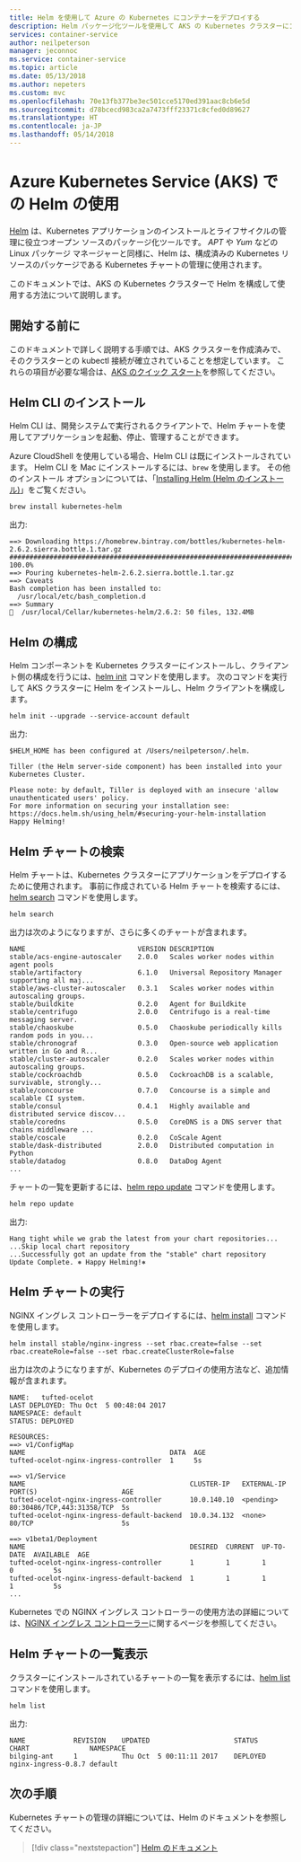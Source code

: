 ```yaml
---
title: Helm を使用して Azure の Kubernetes にコンテナーをデプロイする
description: Helm パッケージ化ツールを使用して AKS の Kubernetes クラスターにコンテナーをデプロイします
services: container-service
author: neilpeterson
manager: jeconnoc
ms.service: container-service
ms.topic: article
ms.date: 05/13/2018
ms.author: nepeters
ms.custom: mvc
ms.openlocfilehash: 70e13fb377be3ec501cce5170ed391aac8cb6e5d
ms.sourcegitcommit: d78bcecd983ca2a7473fff23371c8cfed0d89627
ms.translationtype: HT
ms.contentlocale: ja-JP
ms.lasthandoff: 05/14/2018
---
```

# <a name="use-helm-with-azure-kubernetes-service-aks"></a>Azure Kubernetes Service (AKS) での Helm の使用

[Helm][helm] は、Kubernetes アプリケーションのインストールとライフサイクルの管理に役立つオープン ソースのパッケージ化ツールです。 *APT* や *Yum* などの Linux パッケージ マネージャーと同様に、Helm は、構成済みの Kubernetes リソースのパッケージである Kubernetes チャートの管理に使用されます。

このドキュメントでは、AKS の Kubernetes クラスターで Helm を構成して使用する方法について説明します。

## <a name="before-you-begin"></a>開始する前に

このドキュメントで詳しく説明する手順では、AKS クラスターを作成済みで、そのクラスターとの kubectl 接続が確立されていることを想定しています。 これらの項目が必要な場合は、[AKS のクイック スタート][aks-quickstart]を参照してください。

## <a name="install-helm-cli"></a>Helm CLI のインストール

Helm CLI は、開発システムで実行されるクライアントで、Helm チャートを使用してアプリケーションを起動、停止、管理することができます。

Azure CloudShell を使用している場合、Helm CLI は既にインストールされています。 Helm CLI を Mac にインストールするには、`brew` を使用します。 その他のインストール オプションについては、「[Installing Helm (Helm のインストール)][helm-install-options]」をご覧ください。

```console
brew install kubernetes-helm
```

出力:

```
==> Downloading https://homebrew.bintray.com/bottles/kubernetes-helm-2.6.2.sierra.bottle.1.tar.gz
######################################################################## 100.0%
==> Pouring kubernetes-helm-2.6.2.sierra.bottle.1.tar.gz
==> Caveats
Bash completion has been installed to:
  /usr/local/etc/bash_completion.d
==> Summary
🍺  /usr/local/Cellar/kubernetes-helm/2.6.2: 50 files, 132.4MB
```

## <a name="configure-helm"></a>Helm の構成

Helm コンポーネントを Kubernetes クラスターにインストールし、クライアント側の構成を行うには、[helm init][helm-init] コマンドを使用します。 次のコマンドを実行して AKS クラスターに Helm をインストールし、Helm クライアントを構成します。

```azurecli-interactive
helm init --upgrade --service-account default
```

出力:

```
$HELM_HOME has been configured at /Users/neilpeterson/.helm.

Tiller (the Helm server-side component) has been installed into your Kubernetes Cluster.

Please note: by default, Tiller is deployed with an insecure 'allow unauthenticated users' policy.
For more information on securing your installation see: https://docs.helm.sh/using_helm/#securing-your-helm-installation
Happy Helming!
```

## <a name="find-helm-charts"></a>Helm チャートの検索

Helm チャートは、Kubernetes クラスターにアプリケーションをデプロイするために使用されます。 事前に作成されている Helm チャートを検索するには、[helm search][helm-search] コマンドを使用します。

```azurecli-interactive
helm search
```

出力は次のようになりますが、さらに多くのチャートが含まれます。

```
NAME                            VERSION DESCRIPTION
stable/acs-engine-autoscaler    2.0.0   Scales worker nodes within agent pools
stable/artifactory              6.1.0   Universal Repository Manager supporting all maj...
stable/aws-cluster-autoscaler   0.3.1   Scales worker nodes within autoscaling groups.
stable/buildkite                0.2.0   Agent for Buildkite
stable/centrifugo               2.0.0   Centrifugo is a real-time messaging server.
stable/chaoskube                0.5.0   Chaoskube periodically kills random pods in you...
stable/chronograf               0.3.0   Open-source web application written in Go and R...
stable/cluster-autoscaler       0.2.0   Scales worker nodes within autoscaling groups.
stable/cockroachdb              0.5.0   CockroachDB is a scalable, survivable, strongly...
stable/concourse                0.7.0   Concourse is a simple and scalable CI system.
stable/consul                   0.4.1   Highly available and distributed service discov...
stable/coredns                  0.5.0   CoreDNS is a DNS server that chains middleware ...
stable/coscale                  0.2.0   CoScale Agent
stable/dask-distributed         2.0.0   Distributed computation in Python
stable/datadog                  0.8.0   DataDog Agent
...
```

チャートの一覧を更新するには、[helm repo update][helm-repo-update] コマンドを使用します。

```azurecli-interactive
helm repo update
```

出力:

```
Hang tight while we grab the latest from your chart repositories...
...Skip local chart repository
...Successfully got an update from the "stable" chart repository
Update Complete. ⎈ Happy Helming!⎈
```

## <a name="run-helm-charts"></a>Helm チャートの実行

NGINX イングレス コントローラーをデプロイするには、[helm install][helm-install] コマンドを使用します。

```azurecli-interactive
helm install stable/nginx-ingress --set rbac.create=false --set rbac.createRole=false --set rbac.createClusterRole=false
```

出力は次のようになりますが、Kubernetes のデプロイの使用方法など、追加情報が含まれます。

```
NAME:   tufted-ocelot
LAST DEPLOYED: Thu Oct  5 00:48:04 2017
NAMESPACE: default
STATUS: DEPLOYED

RESOURCES:
==> v1/ConfigMap
NAME                                    DATA  AGE
tufted-ocelot-nginx-ingress-controller  1     5s

==> v1/Service
NAME                                         CLUSTER-IP   EXTERNAL-IP  PORT(S)                     AGE
tufted-ocelot-nginx-ingress-controller       10.0.140.10  <pending>    80:30486/TCP,443:31358/TCP  5s
tufted-ocelot-nginx-ingress-default-backend  10.0.34.132  <none>       80/TCP                      5s

==> v1beta1/Deployment
NAME                                         DESIRED  CURRENT  UP-TO-DATE  AVAILABLE  AGE
tufted-ocelot-nginx-ingress-controller       1        1        1           0          5s
tufted-ocelot-nginx-ingress-default-backend  1        1        1           1          5s
...
```

Kubernetes での NGINX イングレス コントローラーの使用方法の詳細については、[NGINX イングレス コントローラー][nginx-ingress]に関するページを参照してください。

## <a name="list-helm-charts"></a>Helm チャートの一覧表示

クラスターにインストールされているチャートの一覧を表示するには、[helm list][helm-list] コマンドを使用します。

```azurecli-interactive
helm list
```

出力:

```
NAME            REVISION    UPDATED                     STATUS      CHART               NAMESPACE
bilging-ant     1           Thu Oct  5 00:11:11 2017    DEPLOYED    nginx-ingress-0.8.7 default
```

## <a name="next-steps"></a>次の手順

Kubernetes チャートの管理の詳細については、Helm のドキュメントを参照してください。

> [!div class="nextstepaction"]
> [Helm のドキュメント][helm-documentation]

<!-- LINKS - external -->
[helm]: https://github.com/kubernetes/helm/
[helm-documentation]: https://github.com/kubernetes/helm/blob/master/docs/index.md
[helm-init]: https://docs.helm.sh/helm/#helm-init
[helm-install]: https://docs.helm.sh/helm/#helm-install
[helm-install-options]: https://github.com/kubernetes/helm/blob/master/docs/install.md
[helm-list]: https://docs.helm.sh/helm/#helm-list
[helm-repo-update]: https://docs.helm.sh/helm/#helm-repo-update
[helm-search]: https://docs.helm.sh/helm/#helm-search
[nginx-ingress]: https://github.com/kubernetes/ingress-nginx

<!-- LINKS - internal -->
[aks-quickstart]: ./kubernetes-walkthrough.md

